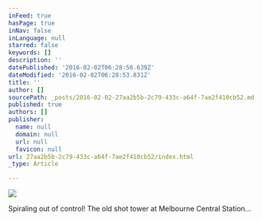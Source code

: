 ```yaml
---
inFeed: true
hasPage: true
inNav: false
inLanguage: null
starred: false
keywords: []
description: ''
datePublished: '2016-02-02T06:28:56.639Z'
dateModified: '2016-02-02T06:28:53.831Z'
title: ''
author: []
sourcePath: _posts/2016-02-02-27aa2b5b-2c79-433c-a64f-7ae2f410cb52.md
published: true
authors: []
publisher:
  name: null
  domain: null
  url: null
  favicon: null
url: 27aa2b5b-2c79-433c-a64f-7ae2f410cb52/index.html
_type: Article

---
```

![](https://s3-us-west-2.amazonaws.com/the-grid-img/p/e0d8f5f008043c4c67c25366f9a7af0af03c2718.jpg)

Spiraling out of control! The old shot tower at Melbourne Central Station...